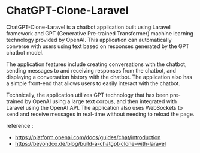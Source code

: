 # ChatGPT-Clone-Laravel
ChatGPT-Clone-Laravel is a chatbot application built using Laravel framework and GPT (Generative Pre-trained Transformer) machine learning technology provided by OpenAI. This application can automatically converse with users using text based on responses generated by the GPT chatbot model.

The application features include creating conversations with the chatbot, sending messages to and receiving responses from the chatbot, and displaying a conversation history with the chatbot. The application also has a simple front-end that allows users to easily interact with the chatbot.

Technically, the application utilizes GPT technology that has been pre-trained by OpenAI using a large text corpus, and then integrated with Laravel using the OpenAI API. The application also uses WebSockets to send and receive messages in real-time without needing to reload the page.

reference : 
- https://platform.openai.com/docs/guides/chat/introduction
- https://beyondco.de/blog/build-a-chatgpt-clone-with-laravel
